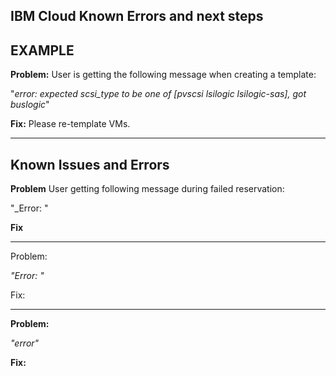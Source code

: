 ## IBM Cloud Known Errors and next steps

## EXAMPLE 

**Problem:** User is getting the following message when creating a template:

"*error: expected scsi_type to be one of [pvscsi lsilogic lsilogic-sas], got buslogic*"

**Fix:** Please re-template VMs.

---
## Known Issues and Errors

**Problem** User getting following message during failed reservation:

"_Error: "

**Fix** 

---

Problem:

_"Error: "_

Fix: 

---

**Problem:**

_"error"_

**Fix:**
